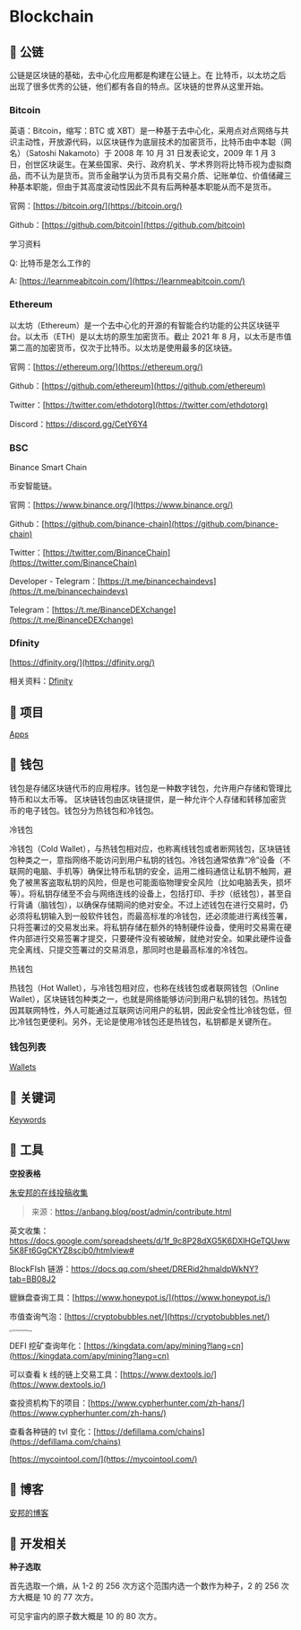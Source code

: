 # Blockchain

## 📌 公链

公链是区块链的基础，去中心化应用都是构建在公链上。在 比特币，以太坊之后出现了很多优秀的公链，他们都有各自的特点。区块链的世界从这里开始。

### Bitcoin

英语：Bitcoin，缩写：BTC 或 XBT）是一种基于去中心化，采用点对点网络与共识主动性，开放源代码，以区块链作为底层技术的加密货币，比特币由中本聪（网名）（Satoshi Nakamoto）于 2008 年 10 月 31 日发表论文，2009 年 1 月 3 日，创世区块诞生。在某些国家、央行、政府机关、学术界则将比特币视为虚拟商品，而不认为是货币。货币金融学认为货币具有交易介质、记账单位、价值储藏三种基本职能，但由于其高度波动性因此不具有后两种基本职能从而不是货币。

官网：[https://bitcoin.org/](https://bitcoin.org/)

Github：[https://github.com/bitcoin](https://github.com/bitcoin)

学习资料

Q: 比特币是怎么工作的

A: [https://learnmeabitcoin.com/](https://learnmeabitcoin.com/)

### Ethereum

以太坊（Ethereum）是一个去中心化的开源的有智能合约功能的公共区块链平台。以太币（ETH）是以太坊的原生加密货币。截止 2021 年 8 月，以太币是市值第二高的加密货币，仅次于比特币。以太坊是使用最多的区块链。

官网：[https://ethereum.org/](https://ethereum.org/)

Github：[https://github.com/ethereum](https://github.com/ethereum)

Twitter：[https://twitter.com/ethdotorg](https://twitter.com/ethdotorg)

Discord：https://discord.gg/CetY6Y4

### BSC

Binance Smart Chain

币安智能链。

官网：[https://www.binance.org/](https://www.binance.org/)

Github：[https://github.com/binance-chain](https://github.com/binance-chain)

Twitter：[https://twitter.com/BinanceChain](https://twitter.com/BinanceChain)

Developer - Telegram：[https://t.me/binancechaindevs](https://t.me/binancechaindevs)

Telegram：[https://t.me/BinanceDEXchange](https://t.me/BinanceDEXchange)

### Dfinity

[https://dfinity.org/](https://dfinity.org/)

相关资料：[Dfinity](./apps/dfinity)

## 📌 项目

[Apps](./apps/)

## 📌 钱包

钱包是存储区块链代币的应用程序。钱包是一种数字钱包，允许用户存储和管理比特币和以太币等。 区块链钱包由区块链提供，是一种允许个人存储和转移加密货币的电子钱包。钱包分为热钱包和冷钱包。

冷钱包

冷钱包（Cold Wallet），与热钱包相对应，也称离线钱包或者断网钱包，区块链钱包种类之一，意指网络不能访问到用户私钥的钱包。冷钱包通常依靠“冷”设备（不联网的电脑、手机等）确保比特币私钥的安全，运用二维码通信让私钥不触网，避免了被黑客盗取私钥的风险，但是也可能面临物理安全风险（比如电脑丢失，损坏等）。将私钥存储至不会与网络连线的设备上，包括打印、手抄（纸钱包），甚至自行背诵（脑钱包），以确保存储期间的绝对安全。不过上述钱包在进行交易时，仍必须将私钥输入到一般软件钱包，而最高标准的冷钱包，还必须能进行离线签署，只将签署过的交易发出来。将私钥存储在额外的特制硬件设备，使用时交易需在硬件内部进行交易签署才提交，只要硬件没有被破解，就绝对安全。如果此硬件设备完全离线、只提交签署过的交易消息，那同时也是最高标准的冷钱包。

热钱包

热钱包（Hot Wallet），与冷钱包相对应，也称在线钱包或者联网钱包（Online Wallet），区块链钱包种类之一，也就是网络能够访问到用户私钥的钱包。热钱包因其联网特性，外人可能通过互联网访问用户的私钥，因此安全性比冷钱包低，但比冷钱包更便利。另外，无论是使用冷钱包还是热钱包，私钥都是关键所在。

### 钱包列表

[Wallets](./wallets)

## 📌 关键词

[Keywords](./keywords)

## 📌 工具

**空投表格**

[朱安邦的在线投稿收集](https://docs.google.com/spreadsheets/d/1Xb2r8Tf-DUb4wS8b9qSyo1j-hZ_W-UZZ6mVi7kLyVGU/edit#gid=1411316977)

> 来源：https://anbang.blog/post/admin/contribute.html

英文收集：https://docs.google.com/spreadsheets/d/1f_9c8P28dXG5K6DXlHGeTQUww5K8Ft6GgCKYZ8scjb0/htmlview#

BlockFIsh 链游：https://docs.qq.com/sheet/DRERid2hmaldpWkNY?tab=BB08J2

貔貅盘查询工具：[https://www.honeypot.is/](https://www.honeypot.is/)

市值查询气泡：[https://cryptobubbles.net/](https://cryptobubbles.net/)

<img src="https://static.yoouu.cn/imgs/doc/blockchain/202111241526766.png" alt="202111241526766.png" style="zoom:25%;" />

DEFI 挖矿查询年化：[https://kingdata.com/apy/mining?lang=cn](https://kingdata.com/apy/mining?lang=cn)

可以查看 k 线的链上交易工具：[https://www.dextools.io/](https://www.dextools.io/)

查投资机构下的项目：[https://www.cypherhunter.com/zh-hans/](https://www.cypherhunter.com/zh-hans/)

查看各种链的 tvl 变化：[https://defillama.com/chains](https://defillama.com/chains)

[https://mycointool.com/](https://mycointool.com/)

## 📌 博客

[安邦的博客](https://anbang.blog/)

## 📌 开发相关

**种子选取**

首先选取一个熵，从 1-2 的 256 次方这个范围内选一个数作为种子，2 的 256 次方大概是 10 的 77 次方。

可见宇宙内的原子数大概是 10 的 80 次方。
